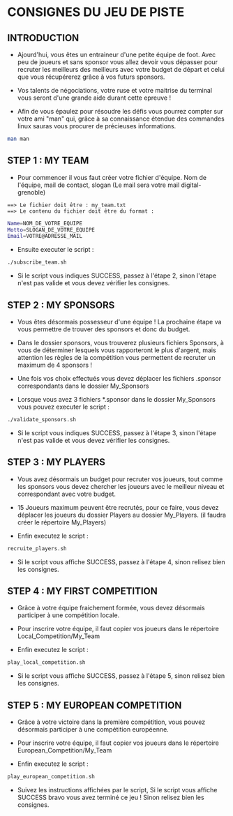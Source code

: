 # CONSIGNES DU JEU DE PISTE

## INTRODUCTION

* Ajourd'hui, vous êtes un entraineur d'une petite équipe
de foot. Avec peu de joueurs et sans sponsor vous allez
devoir vous dépasser pour recruter les meilleurs des
meilleurs avec votre budget de départ et celui que vous
récupérerez grâce à vos futurs sponsors.

* Vos talents de négociations, votre ruse et votre
maitrise du terminal vous seront d'une grande aide durant
cette epreuve !

* Afin de vous épaulez pour résoudre les défis vous pourrez
compter sur votre ami "man" qui, grâce à sa connaissance
étendue des commandes linux sauras vous procurer de
précieuses informations.

``` bash
man man
```
 
## STEP 1 : MY TEAM

* Pour commencer il vous faut créer votre fichier
d'équipe. Nom de l'équipe, mail de contact, slogan
(Le mail sera votre mail digital-grenoble)

```
==> Le fichier doit être : my_team.txt
==> Le contenu du fichier doit être du format :
```

``` bash
Name=NOM_DE_VOTRE_EQUIPE
Motto=SLOGAN_DE_VOTRE_EQUIPE
Email=VOTRE@ADRESSE_MAIL
```

* Ensuite executer le script :

``` bash
./subscribe_team.sh
```

* Si le script vous indiques SUCCESS, passez à l'étape 2,
sinon l'étape n'est pas valide et vous devez vérifier
les consignes.

## STEP 2 : MY SPONSORS

* Vous êtes désormais possesseur d'une équipe ! La prochaine
étape va vous permettre de trouver des sponsors et donc du
budget.

* Dans le dossier sponsors, vous trouverez plusieurs
fichiers Sponsors, à vous de déterminer lesquels vous
rapporteront le plus d'argent, mais attention les règles
de la compétition vous permettent de recruter un maximum
de 4 sponsors !

* Une fois vos choix effectués vous devez déplacer les
fichiers .sponsor correspondants dans le dossier My_Sponsors

* Lorsque vous avez 3 fichiers *.sponsor dans le dossier
My_Sponsors vous pouvez executer le script :

``` bash
./validate_sponsors.sh
```

* Si le script vous indiques SUCCESS, passez à l'étape 3,
sinon l'étape n'est pas	valide et vous devez vérifier
les consignes.

## STEP 3 : MY PLAYERS

* Vous avez désormais un budget pour recruter vos joueurs,
tout comme les sponsors vous devez chercher les joueurs
avec le meilleur niveau et correspondant avec votre budget.

* 15 Joueurs maximum peuvent être recrutés, pour ce faire,
vous devez déplacer les joueurs du dossier Players au
dossier My_Players. (il faudra créer le répertoire My_Players)

* Enfin executez le script :

``` bash
recruite_players.sh
```

* Si le script vous affiche SUCCESS, passez à l'étape 4,
sinon relisez bien les consignes.

## STEP 4 : MY FIRST COMPETITION

* Grâce à votre équipe fraichement formée, vous devez désormais 
participer à une compétition locale.

* Pour inscrire votre équipe, il faut copier vos joueurs dans
le répertoire Local_Competition/My_Team

* Enfin executez le script :

``` bash
play_local_competition.sh
```
* Si le script vous affiche SUCCESS, passez à l'étape 5,
sinon relisez bien les consignes.

## STEP 5 : MY EUROPEAN COMPETITION

* Grâce à votre victoire dans la première compétition, vous pouvez désormais 
participer à une compétition européenne.

* Pour inscrire votre équipe, il faut copier vos joueurs dans
le répertoire European_Competition/My_Team

* Enfin executez le script :

``` bash
play_european_competition.sh
```

* Suivez les instructions affichées par le script, Si le script vous 
affiche SUCCESS bravo vous avez terminé ce jeu ! Sinon relisez bien 
les consignes.
